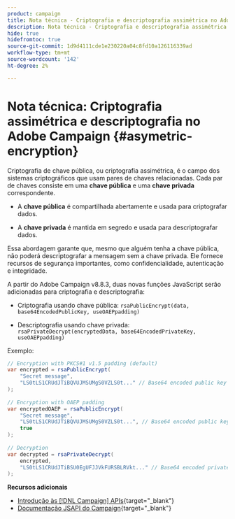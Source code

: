 ```yaml
---
product: campaign
title: Nota técnica - Criptografia e descriptografia assimétrica no Adobe Campaign
description: Nota técnica - Criptografia e descriptografia assimétrica no Adobe Campaign
hide: true
hidefromtoc: true
source-git-commit: 1d9d4111cde1e230220a04c8fd10a126116339ad
workflow-type: tm+mt
source-wordcount: '142'
ht-degree: 2%

---
```


# Nota técnica: Criptografia assimétrica e descriptografia no Adobe Campaign {#asymetric-encryption}

Criptografia de chave pública, ou criptografia assimétrica, é o campo dos sistemas criptográficos que usam pares de chaves relacionadas. Cada par de chaves consiste em uma **chave pública** e uma **chave privada** correspondente.

* A **chave pública** é compartilhada abertamente e usada para criptografar dados.

* A **chave privada** é mantida em segredo e usada para descriptografar dados.

Essa abordagem garante que, mesmo que alguém tenha a chave pública, não poderá descriptografar a mensagem sem a chave privada. Ele fornece recursos de segurança importantes, como confidencialidade, autenticação e integridade.

A partir do Adobe Campaign v8.8.3, duas novas funções JavaScript serão adicionadas para criptografia e descriptografia:

* Criptografia usando chave pública: `rsaPublicEncrypt(data, base64EncodedPublicKey, useOAEPpadding)`

* Descriptografia usando chave privada: `rsaPrivateDecrypt(encryptedData, base64EncodedPrivateKey, useOAEPpadding)`


Exemplo:

```Java
// Encryption with PKCS#1 v1.5 padding (default)
var encrypted = rsaPublicEncrypt(
    "Secret message",
    "LS0tLS1CRUdJTiBQVUJMSUMgS0VZLS0t..." // Base64 encoded public key
);
 
// Encryption with OAEP padding
var encryptedOAEP = rsaPublicEncrypt(
    "Secret message",
    "LS0tLS1CRUdJTiBQVUJMSUMgS0VZLS0t...", // Base64 encoded public key
    true
);
 
// Decryption
var decrypted = rsaPrivateDecrypt(
    encrypted,
    "LS0tLS1CRUdJTiBSU0EgUFJJVkFURSBLRVkt..." // Base64 encoded private key
);
```

**Recursos adicionais**

* [Introdução às [!DNL Campaign] APIs](https://experienceleague.adobe.com/pt-br/docs/campaign/campaign-v8/developer/api){target="_blank"}
* [Documentação JSAPI do Campaign](https://experienceleague.adobe.com/developer/campaign-api/api/p-1.html?lang=pt-BR){target="_blank"}
